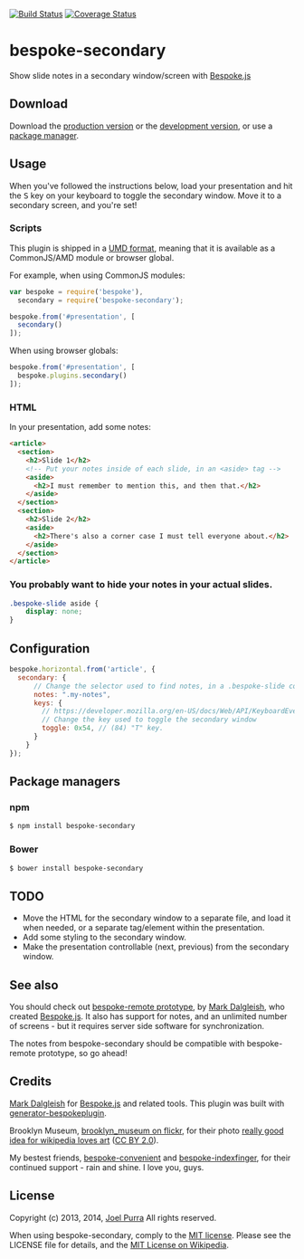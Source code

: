 [![Build Status](https://secure.travis-ci.org/joelpurra/bespoke-secondary.png?branch=master)](https://travis-ci.org/joelpurra/bespoke-secondary) [![Coverage Status](https://coveralls.io/repos/joelpurra/bespoke-secondary/badge.png)](https://coveralls.io/r/joelpurra/bespoke-secondary)

# bespoke-secondary

Show slide notes in a secondary window/screen with [Bespoke.js](http://markdalgleish.com/projects/bespoke.js)

## Download

Download the [production version][min] or the [development version][max], or use a [package manager](#package-managers).

[min]: https://raw.github.com/joelpurra/bespoke-secondary/master/dist/bespoke-secondary.min.js
[max]: https://raw.github.com/joelpurra/bespoke-secondary/master/dist/bespoke-secondary.js

## Usage

When you've followed the instructions below, load your presentation and hit the <kbd>S</kbd> key on your keyboard to toggle the secondary window. Move it to a secondary screen, and you're set!

### Scripts

This plugin is shipped in a [UMD format](https://github.com/umdjs/umd), meaning that it is available as a CommonJS/AMD module or browser global.

For example, when using CommonJS modules:

```js
var bespoke = require('bespoke'),
  secondary = require('bespoke-secondary');

bespoke.from('#presentation', [
  secondary()
]);
```

When using browser globals:

```js
bespoke.from('#presentation', [
  bespoke.plugins.secondary()
]);
```

### HTML

In your presentation, add some notes:

```html
<article>
  <section>
    <h2>Slide 1</h2>
    <!-- Put your notes inside of each slide, in an <aside> tag -->
    <aside>
      <h2>I must remember to mention this, and then that.</h2>
    </aside>
  </section>
  <section>
    <h2>Slide 2</h2>
    <aside>
      <h2>There's also a corner case I must tell everyone about.</h2>
    </aside>
  </section>
</article>
```

### You probably want to hide your notes in your actual slides.

```css
.bespoke-slide aside {
    display: none;
}
```

## Configuration

```js
bespoke.horizontal.from('article', {
  secondary: {
      // Change the selector used to find notes, in a .bespoke-slide context
      notes: ".my-notes",
      keys: {
        // https://developer.mozilla.org/en-US/docs/Web/API/KeyboardEvent#Virtual_key_codes
        // Change the key used to toggle the secondary window
        toggle: 0x54, // (84) "T" key.
      }
    }
});
```

## Package managers

### npm

```bash
$ npm install bespoke-secondary
```

### Bower

```bash
$ bower install bespoke-secondary
```


## TODO

- Move the HTML for the secondary window to a separate file, and load it when needed, or a separate tag/element within the presentation.
- Add some styling to the secondary window.
- Make the presentation controllable (next, previous) from the secondary window.

## See also

You should check out [bespoke-remote prototype](https://github.com/markdalgleish/bespoke-remote-prototype), by [Mark Dalgleish][markdalgleish], who created [Bespoke.js][bespoke.js]. It also has support for notes, and an unlimited number of screens - but it requires server side software for synchronization.

The notes from bespoke-secondary should be compatible with bespoke-remote prototype, so go ahead!


## Credits

[Mark Dalgleish][markdalgleish] for [Bespoke.js][bespoke.js] and related tools. This plugin was built with [generator-bespokeplugin](https://github.com/markdalgleish/generator-bespokeplugin).

Brooklyn Museum, [brooklyn_museum on flickr](https://secure.flickr.com/photos/brooklyn_museum/), for their photo [really good idea for wikipedia loves art](https://secure.flickr.com/photos/brooklyn_museum/3264857348/) ([CC BY 2.0](https://creativecommons.org/licenses/by/2.0/)).

My bestest friends, [bespoke-convenient](https://github.com/joelpurra/bespoke-convenient) and [bespoke-indexfinger](https://github.com/joelpurra/bespoke-indexfinger), for their continued support - rain and shine. I love you, guys.


## License

Copyright (c) 2013, 2014, [Joel Purra](http://joelpurra.com/) All rights reserved.

When using bespoke-secondary, comply to the [MIT license](http://joelpurra.mit-license.org/2013-2014). Please see the LICENSE file for details, and the [MIT License on Wikipedia](http://en.wikipedia.org/wiki/MIT_License).

[bespoke.js]: https://github.com/markdalgleish/bespoke.js
[markdalgleish]: http://markdalgleish.com/

